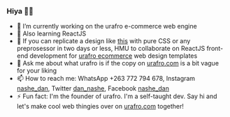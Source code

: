 ### Hiya 👋🏽

<!--
**tinashy/tinashy** is a ✨ _special_ ✨ repository because its `README.md` (this file) appears on your GitHub profile.

Here are some ideas to get you started:
-->
- 🔭 I’m currently working on the urafro e-commerce web engine
- 🌱 Also learning ReactJS
- 🤔 If you can replicate a design like <a href="https://morning-ocean-31470.herokuapp.com/" target="_blank">this</a> with pure CSS or any preprosessor in two days or less, HMU to collaborate on ReactJS front-end development for <a href="http://www.urafro.com/ecommerce/sme" target="_blank">urafro ecommerce</a> web design templates
- 💬 Ask me about what urafro is if the copy on <a href="http://www.urafro.com" target="_blank">urafro.com</a> is a bit vague for your liking
- 📫 How to reach me: WhatsApp +263 772 794 678, Instagram <a href="https://www.instagram.com/nashe_dan/" target="_blank">nashe_dan</a>, Twitter <a href="https://twitter.com/nashe_dan" target="_blank">dan_nashe</a>, Facebook <a href="https://www.facebook.com/nashe.dan/" target="_blank">nashe_dan</a>
- ⚡ Fun fact: I'm the founder of urafro. I'm a self-taught dev. Say hi and let's make cool web thingies over on <a href="http://www.urafro.com" target="_blank">urafro.com</a> together!
